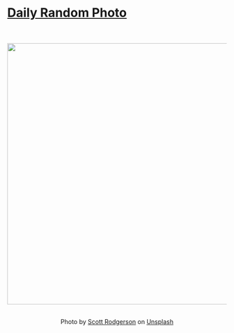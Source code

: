 # [Daily Random Photo](https://www.dailyrandomphoto.com/)

<div align="center">
  <br>
  <br>
  <a href="https://www.dailyrandomphoto.com/p/2023/2023-07-27/"><img src="https://images.unsplash.com/photo-1505356822725-08ad25f3ffe4?crop=entropy&cs=tinysrgb&fit=max&fm=jpg&ixid=M3w3NzUwOHwwfDF8cmFuZG9tfHx8fHx8fHx8MTY5MDQxNzk3MHw&ixlib=rb-4.0.3&q=80&w=1080" width="600px"></a>
  <br>
  <br>
  <p class="has-text-grey">Photo by <a href="https://unsplash.com/@scottrodgerson?utm_source=Daily%20Random%20Photo&amp;utm_medium=referral" target="_blank" rel="noopener noreferrer">Scott Rodgerson</a> on <a href="https://unsplash.com/photos/z0MDyylvY1k?utm_source=Daily%20Random%20Photo&amp;utm_medium=referral" target="_blank" rel="noopener noreferrer">Unsplash</a></p>
</div>
